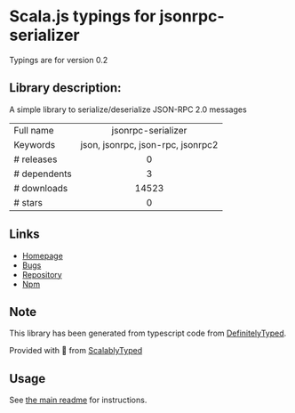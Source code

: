 
# Scala.js typings for jsonrpc-serializer

Typings are for version 0.2

## Library description:
A simple library to serialize/deserialize JSON-RPC 2.0 messages

|                    |                 |
| ------------------ | :-------------: |
| Full name          | jsonrpc-serializer |
| Keywords           | json, jsonrpc, json-rpc, jsonrpc2 |
| # releases         | 0 |
| # dependents       | 3 |
| # downloads        | 14523 |
| # stars            | 0 |

## Links
- [Homepage](https://github.com/soggie/jsonrpc-serializer#readme)
- [Bugs](https://github.com/soggie/jsonrpc-serializer/issues)
- [Repository](https://github.com/soggie/jsonrpc-serializer)
- [Npm](https://www.npmjs.com/package/jsonrpc-serializer)
    


## Note
This library has been generated from typescript code from [DefinitelyTyped](https://definitelytyped.org).

Provided with :purple_heart: from [ScalablyTyped](https://github.com/oyvindberg/ScalablyTyped)

## Usage
See [the main readme](../../readme.md) for instructions.


